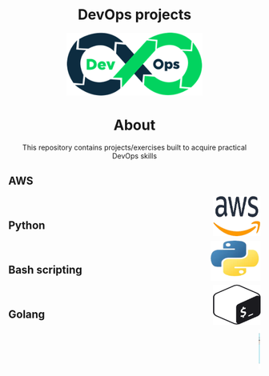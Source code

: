 <!-- PROJECT TITLE -->
  <h1 align="center">DevOps projects</h1>
 <div id="header" align="center">
  <img src="./assets/devops.png" width="270"/>
</div>
<h1 align="center">
 About
</h1>
<p align="center"> This repository contains projects/exercises built to acquire practical DevOps skills</p>

## AWS

<img align="right" src="./assets/aws.png" width="95" height="80" alt="AWS"> 


<br>

## Python

<img align="right" src="./assets/python.png" width="100" height="80" alt="python"> 

<br>

## Bash scripting

<img align="right" src="./assets/shell_scripting.png" width="95" height="80" alt="shell_scripting"> 


<br>

## Golang

<img align="right" src="./assets/golang.png" width="5" height="80" alt="golang"> 


<br>
